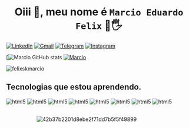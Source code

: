 ### <h1 align="center">Oiii 👋, meu nome é `Marcio Eduardo Felix` 👋🖐️</h1>

[![LinkedIn](https://img.shields.io/badge/LinkedIn-0077B5?style=for-the-badge&logo=linkedin&logoColor=white)](https://www.linkedin.com/in/marcio-eduardo-felix-0010a530/)
[![Gmail](https://img.shields.io/badge/Gmail-D14836?style=for-the-badge&logo=gmail&logoColor=white)](mailto:felixskmarcio2@gmail.com)
[![Telegram](https://img.shields.io/badge/Telegram-2CA5E0?style=for-the-badge&logo=telegram&logoColor=white)](https://t.me/FelixBR)
[![Instagram](https://img.shields.io/badge/Instagram-E4405F?style=for-the-badge&logo=instagram&logoColor=white)](felixskmarcii)

[![Marcio GitHub stats](https://github-readme-stats.vercel.app/api?username=felixskmarcio&show_icons=true&theme=radical)
[![Marcio](https://github-readme-stats.vercel.app/api/top-langs/?username=felixskmarcio&layout=true&theme=radical)](https://github.com/anuraghazra/github-readme-stats)

<p align="left"> <img src="https://komarev.com/ghpvc/?username=felixskmarcio&label=Profile%20views&color=129e00&style=plastic" alt="felixskmarcio" /> </p>

## Tecnologias que estou aprendendo.
<div style="display: inline_block">
	<img align="center" alt="html5"src="https://img.shields.io/badge/C-00599C?style=for-the-badge&logo=c&logoColor=white" />
	<img align="center" alt="html5"src="https://img.shields.io/badge/C%23-239120?style=for-the-badge&logo=c-sharp&logoColor=white" />
	<img align="center" alt="html5"src="https://img.shields.io/badge/C%2B%2B-00599C?style=for-the-badge&logo=c%2B%2B&logoColor=white" />
	<img align="center" alt="html5"src="https://img.shields.io/badge/HTML5-E34F26?style=for-the-badge&logo=html5&logoColor=white" />
	<img align="center" alt="html5"src="https://img.shields.io/badge/Python-14354C?style=for-the-badge&logo=python&logoColor=white" />
	<img align="center" alt="html5"src="https://img.shields.io/badge/PHP-777BB4?style=for-the-badge&logo=php&logoColor=white"/>
	<img align="center" alt="html5"src="https://img.shields.io/badge/Node.js-43853D?style=for-the-badge&logo=node.js&logoColor=white" />
	<img align="center" alt="html5"src="https://img.shields.io/badge/JavaScript-323330?style=for-the-badge&logo=javascript&logoColor=F7DF1E" />
</div><br/>


                     ![42b37b2201d8ebe2f71dd7b5f5f49899](https://user-images.githubusercontent.com/32266467/144693235-1fdf0ddb-1159-420e-864d-6e74e3528aa8.gif)
